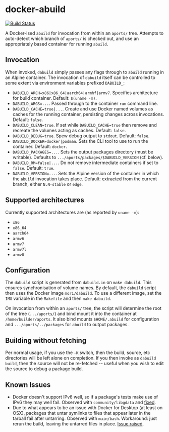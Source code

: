 # docker-abuild

[![Build Status](https://cloud.drone.io/api/badges/alpinelinux/docker-abuild/status.svg)](https://cloud.drone.io/alpinelinux/docker-abuild)

A Docker-ised `abuild` for invocation from within an `aports/` tree. Attempts to auto-detect which branch of `aports/` is checked out, and use an appropriately based container for running `abuild`.

## Invocation

When invoked, `dabuild` simply passes any flags through to `abuild` running in an Alpine container. The invocation of `dabuild` itself can be controlled to some extent via environment variables prefixed `DABUILD_`:

  * `DABUILD_ARCH=x86|x86_64|aarch64|armhf|armv7`. Specifies architecture for build container. Default: `$(uname -m)`.
  * `DABUILD_ARGS=...`. Passed through to the container `run` command line.
  * `DABUILD_CACHE=true|...`. Create and use Docker named volumes as caches for the running container, persisting changes across invocations. Default: `false`.
  * `DABUILD_CLEAN=true`. If set while `DABUILD_CACHE=true` then remove and recreate the volumes acting as caches. Default: `false`.
  * `DABUILD_DEBUG=true`. Spew debug output to `stdout`. Default: `false`.
  * `DABUILD_DOCKER=docker|podman`. Sets the CLI tool to use to run the container. Default: `docker`.
  * `DABUILD_PACKAGES=...`. Sets the output packages directory (must be writable). Defaults to `.../aports/packages/$DABUILD_VERSION` (cf. below).
  * `DABUILD_RM=false|...`. Do not remove intermediate containers if set to `false`. Default: `true`.
  * `DABUILD_VERSION=...`. Sets the Alpine version of the container in which the `abuild` invocation takes place. Default: extracted from the current branch, either  `N.N-stable` or `edge`.

## Supported architectures

Currently supported architectures are (as reported by `uname -m`):

  * `x86`
  * `x86_64`
  * `aarch64`
  * `armv6`
  * `armv7`
  * `armv7l`
  * `armv8`

## Configuration

The `dabuild` script is generated from `dabuild.in` on `make dabuild`. This ensures synchronisation of volume names. By default, the `dabuild` script then uses the Docker image `mor1/dabuild`. To use a different image, set the `IMG` variable in the `Makefile` and then `make dabuild`.

On invocation from within an `aports/` tree, the script will determine the root of the tree (`.../aports/`) and bind mount it into the container at `/home/builder/aports`. It also bind mounts `$HOME/.abuild` for configuration and `.../aports/../packages` for `abuild` to output packages.

## Building without fetching

Per normal usage, if you use the `-K` switch, then the build, source, etc directories will be left alone on completion. If you then invoke as `dabuild build`, then the source will not be re-fetched -- useful when you wish to edit the source to debug a package build.

## Known Issues

  * Docker doesn't support IPv6 well, so if a package's tests make use of IPv6 they may well fail. Observed with `community/libgdata` and [fixed](https://github.com/alpinelinux/aports/pull/7597).
  * Due to what appears to be an issue with Docker for Desktop (at least on OSX), packages that untar symlinks to files that appear later in the tarball fail after untarring. Observed with `main/bash`. Workaround: just rerun the build, leaving the untarred files in place. [Issue raised](https://github.com/alpinelinux/docker-abuild/issues/21).
